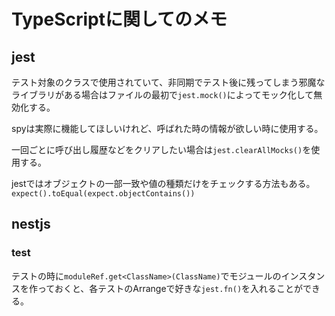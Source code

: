# TypeScriptに関してのメモ

## jest

テスト対象のクラスで使用されていて、非同期でテスト後に残ってしまう邪魔なライブラリがある場合はファイルの最初で`jest.mock()`によってモック化して無効化する。

spyは実際に機能してほしいけれど、呼ばれた時の情報が欲しい時に使用する。

一回ごとに呼び出し履歴などをクリアしたい場合は`jest.clearAllMocks()`を使用する。

jestではオブジェクトの一部一致や値の種類だけをチェックする方法もある。
`expect().toEqual(expect.objectContains())`

## nestjs

### test
テストの時に`moduleRef.get<ClassName>(ClassName)`でモジュールのインスタンスを作っておくと、各テストのArrangeで好きな`jest.fn()`を入れることができる。